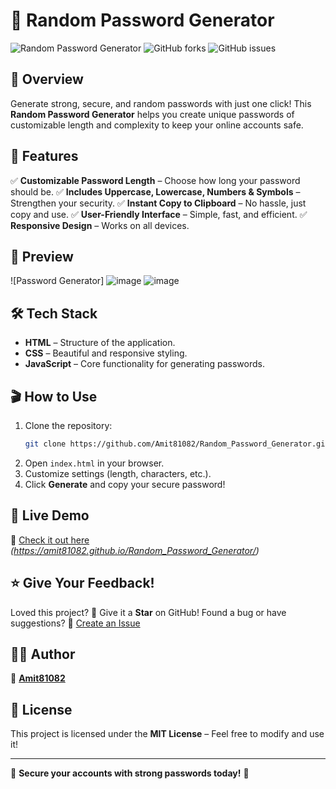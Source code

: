 # 🔐 Random Password Generator

![Random Password Generator](https://img.shields.io/github/stars/Amit81082/Random_Password_Generator?style=social) ![GitHub forks](https://img.shields.io/github/forks/Amit81082/Random_Password_Generator?style=social) ![GitHub issues](https://img.shields.io/github/issues/Amit81082/Random_Password_Generator)

## 🚀 Overview
Generate strong, secure, and random passwords with just one click! This **Random Password Generator** helps you create unique passwords of customizable length and complexity to keep your online accounts safe.

## 🎯 Features
✅ **Customizable Password Length** – Choose how long your password should be.
✅ **Includes Uppercase, Lowercase, Numbers & Symbols** – Strengthen your security.
✅ **Instant Copy to Clipboard** – No hassle, just copy and use.
✅ **User-Friendly Interface** – Simple, fast, and efficient.
✅ **Responsive Design** – Works on all devices.

## 📸 Preview
![Password Generator]
![image](https://github.com/user-attachments/assets/c5a0449d-ced1-4edb-a2d7-4eb0d847b832)
![image](https://github.com/user-attachments/assets/c27a730e-749a-47ca-aa3a-3a92ace03ca2)



## 🛠️ Tech Stack
- **HTML** – Structure of the application.
- **CSS** – Beautiful and responsive styling.
- **JavaScript** – Core functionality for generating passwords.

## 🎬 How to Use
1. Clone the repository:
   ```sh
   git clone https://github.com/Amit81082/Random_Password_Generator.git
   ```
2. Open `index.html` in your browser.
3. Customize settings (length, characters, etc.).
4. Click **Generate** and copy your secure password!

## 📌 Live Demo
🔗 [Check it out here](#) *(https://amit81082.github.io/Random_Password_Generator/)*



## ⭐ Give Your Feedback!
Loved this project? 🌟 Give it a **Star** on GitHub!
Found a bug or have suggestions? 📝 [Create an Issue](https://github.com/Amit81082/Random_Password_Generator/issues)

## 🧑‍💻 Author
👤 **[Amit81082](https://github.com/Amit81082/)**

## 📜 License
This project is licensed under the **MIT License** – Feel free to modify and use it!

---
🚀 **Secure your accounts with strong passwords today!** 🔐

